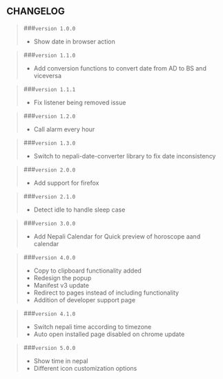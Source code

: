 ## CHANGELOG

>###```version 1.0.0```
>* Show date in browser action

>###```version 1.1.0```
>* Add conversion functions to convert date from AD to BS and viceversa

>###```version 1.1.1```
>* Fix listener being removed issue

>###```version 1.2.0```
>* Call alarm every hour

>###```version 1.3.0```
>* Switch to nepali-date-converter library to fix date inconsistency

>###```version 2.0.0```
>* Add support for firefox

>###```version 2.1.0```
>* Detect idle to handle sleep case

>###```version 3.0.0```
>* Add Nepali Calendar for Quick preview of horoscope aand calendar

>###```version 4.0.0```
>* Copy to clipboard functionality added
>* Redesign the popup
>* Manifest v3 update
>* Redirect to pages instead of including functionality
>* Addition of developer support page

>###```version 4.1.0```
>* Switch nepali time according to timezone
>* Auto open installed page disabled on chrome update

>###```version 5.0.0```
>* Show time in nepal
>* Different icon customization options
